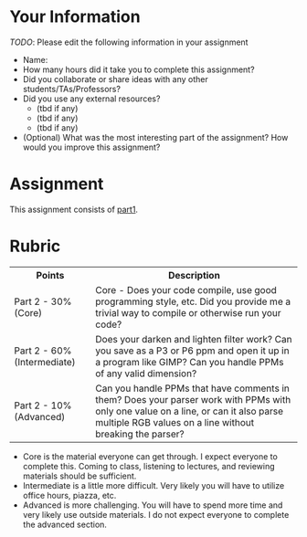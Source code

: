 # Your Information

*TODO*: Please edit the following information in your assignment

* Name: 
* How many hours did it take you to complete this assignment? 
* Did you collaborate or share ideas with any other students/TAs/Professors? 
* Did you use any external resources? 
  * (tbd if any)
  * (tbd if any)
  * (tbd if any)
* (Optional) What was the most interesting part of the assignment? How would you improve this assignment?

# Assignment

This assignment consists of [part1](./part1).

# Rubric



<table>
  <tbody>
    <tr>
      <th>Points</th>
      <th align="center">Description</th>
    </tr>
    <tr>
      <td>Part 2 - 30% (Core)</td>
      <td align="left">Core - Does your code compile, use good programming style, etc. Did you provide me a trivial way to compile or otherwise run your code?</td>
    </tr>
    <tr>
      <td>Part 2 - 60% (Intermediate)</td>
      <td align="left">Does your darken and lighten filter work? Can you save as a P3 or P6 ppm and open it up in a program like GIMP? Can you handle PPMs of any valid dimension?</td>
    </tr>
    <tr>
      <td>Part 2 - 10% (Advanced)</td>
      <td align="left">Can you handle PPMs that have comments in them? Does your parser work with PPMs with only one value on a line, or can it also parse multiple RGB values on a line without breaking the parser?</td>
    </tr>
  </tbody>
</table>

* Core is the material everyone can get through. I expect everyone to complete this. Coming to class, listening to lectures, and reviewing materials should be sufficient.
* Intermediate is a little more difficult. Very likely you will have to utilize office hours, piazza, etc.
* Advanced is more challenging. You will have to spend more time and very likely use outside materials. I do not expect everyone to complete the advanced section.

